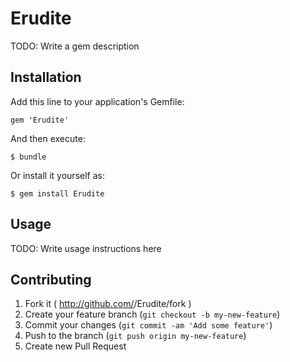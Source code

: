 # Erudite

TODO: Write a gem description

## Installation

Add this line to your application's Gemfile:

    gem 'Erudite'

And then execute:

    $ bundle

Or install it yourself as:

    $ gem install Erudite

## Usage

TODO: Write usage instructions here

## Contributing

1. Fork it ( http://github.com/<my-github-username>/Erudite/fork )
2. Create your feature branch (`git checkout -b my-new-feature`)
3. Commit your changes (`git commit -am 'Add some feature'`)
4. Push to the branch (`git push origin my-new-feature`)
5. Create new Pull Request
